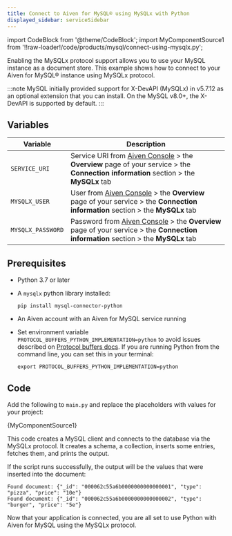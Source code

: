 ```yaml
---
title: Connect to Aiven for MySQL® using MySQLx with Python
displayed_sidebar: serviceSidebar
---
```


import CodeBlock from '@theme/CodeBlock';
import MyComponentSource1 from '!!raw-loader!/code/products/mysql/connect-using-mysqlx.py';

Enabling the MySQLx protocol support allows you to use your MySQL
instance as a document store. This example shows how to connect to your
Aiven for MySQL® instance using MySQLx protocol.

:::note
MySQL initially provided support for X-DevAPI (MySQLx) in v5.7.12 as an
optional extension that you can install. On the MySQL v8.0+, the
X-DevAPI is supported by default.
:::

## Variables

  |     Variable      |                                                                             Description                                                                             |
  |-------------------|---------------------------------------------------------------------------------------------------------------------------------------------------------------------|
  | `SERVICE_URI`     | Service URI from [Aiven Console](https://console.aiven.io/) > the **Overview** page of your service >  the **Connection information** section >  the **MySQLx** tab |
  | `MYSQLX_USER`     | User from [Aiven Console](https://console.aiven.io/) >  the **Overview** page of your service >  the **Connection information** section >  the **MySQLx** tab       |
  | `MYSQLX_PASSWORD` | Password from [Aiven Console](https://console.aiven.io/) >  the **Overview** page of your service >  the **Connection information** section >  the **MySQLx** tab   |

## Prerequisites

-   Python 3.7 or later
-   A `mysqlx` python library installed:

    ```
    pip install mysql-connector-python
    ```

-   An Aiven account with an Aiven for MySQL service running

-   Set environment variable
    `PROTOCOL_BUFFERS_PYTHON_IMPLEMENTATION=python` to avoid issues
    described on [Protocol buffers
    docs](https://developers.google.com/protocol-buffers/docs/news/2022-05-06).
    If you are running Python from the command line, you can set this in
    your terminal:

    ```shell
    export PROTOCOL_BUFFERS_PYTHON_IMPLEMENTATION=python
    ```

## Code

Add the following to `main.py` and replace the placeholders with values
for your project:

<CodeBlock language='python'>{MyComponentSource1}</CodeBlock>

This code creates a MySQL client and connects to the database via the
MySQLx protocol. It creates a schema, a collection, inserts some
entries, fetches them, and prints the output.

If the script runs successfully, the output will be the values that were
inserted into the document:

```
Found document: {"_id": "000062c55a6b0000000000000001", "type": "pizza", "price": "10e"}
Found document: {"_id": "000062c55a6b0000000000000002", "type": "burger", "price": "5e"}
```

Now that your application is connected, you are all set to use Python
with Aiven for MySQL using the MySQLx protocol.
